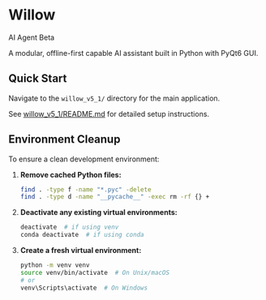 # Willow
AI Agent Beta

A modular, offline-first capable AI assistant built in Python with PyQt6 GUI.

## Quick Start

Navigate to the `willow_v5_1/` directory for the main application.

See [willow_v5_1/README.md](willow_v5_1/README.md) for detailed setup instructions.

## Environment Cleanup

To ensure a clean development environment:

1. **Remove cached Python files:**
   ```bash
   find . -type f -name "*.pyc" -delete
   find . -type d -name "__pycache__" -exec rm -rf {} +
   ```

2. **Deactivate any existing virtual environments:**
   ```bash
   deactivate  # if using venv
   conda deactivate  # if using conda
   ```

3. **Create a fresh virtual environment:**
   ```bash
   python -m venv venv
   source venv/bin/activate  # On Unix/macOS
   # or
   venv\Scripts\activate  # On Windows
   ```

